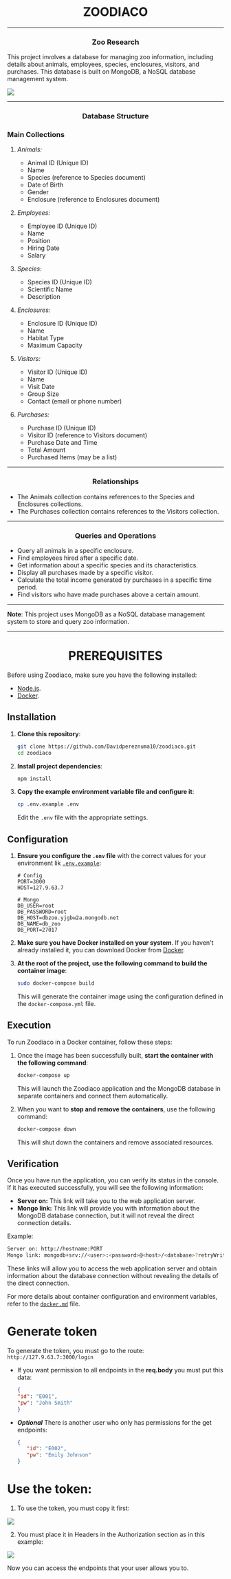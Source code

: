 <h1 align="center">ZOODIACO</h1>

---

<h3 align="center">Zoo Research</h3>

This project involves a database for managing zoo information, including details about animals, employees, species, enclosures, visitors, and purchases. This database is built on MongoDB, a NoSQL database management system.

<img src="https://cdn.leonardo.ai/users/39b16ae8-786f-46c7-8f57-de94e8269ca4/generations/37232b9c-e4ae-450a-804a-0de17f5fecab/Anime_Pastel_Dream_Zoodiaco_Zoo_Park_Star_Mystic_Legacy_Lion_S_2.jpg">

------ 

<h3 align="center">Database Structure</h3>


### Main Collections

1. *Animals:*
   - Animal ID (Unique ID)
   - Name
   - Species (reference to Species document)
   - Date of Birth
   - Gender
   - Enclosure (reference to Enclosures document)

2. *Employees:*
   - Employee ID (Unique ID)
   - Name
   - Position
   - Hiring Date
   - Salary

3. *Species:*
   - Species ID (Unique ID)
   - Scientific Name
   - Description

4. *Enclosures:*
   - Enclosure ID (Unique ID)
   - Name
   - Habitat Type
   - Maximum Capacity

5. *Visitors:*
   - Visitor ID (Unique ID)
   - Name
   - Visit Date
   - Group Size
   - Contact (email or phone number)

6. *Purchases:*
   - Purchase ID (Unique ID)
   - Visitor ID (reference to Visitors document)
   - Purchase Date and Time
   - Total Amount
   - Purchased Items (may be a list)

--- 

<h3 align="center">Relationships</h3>


- The Animals collection contains references to the Species and Enclosures collections.
- The Purchases collection contains references to the Visitors collection.

---

<h3 align="center">Queries and Operations</h3>
 

- Query all animals in a specific enclosure.
- Find employees hired after a specific date.
- Get information about a specific species and its characteristics.
- Display all purchases made by a specific visitor.
- Calculate the total income generated by purchases in a specific time period.
- Find visitors who have made purchases above a certain amount.

---

**Note**: This project uses MongoDB as a NoSQL database management system to store and query zoo information.

---

<h1 align="center">PREREQUISITES</h1>

Before using Zoodiaco, make sure you have the following installed:

- [Node.js](https://nodejs.org/es).
- [Docker](https://www.docker.com/).

## Installation

1. **Clone this repository**:

   ```bash
   git clone https://github.com/Davidpereznuma10/zoodiaco.git
   cd zoodiaco
   ```

2. **Install project dependencies**:

   ```bash
   npm install
   ```

3. **Copy the example environment variable file and configure it**:

   ```bash
   cp .env.example .env
   ```

   Edit the `.env` file with the appropriate settings.

## Configuration

1. **Ensure you configure the `.env` file** with the correct values for your environment lik [`.env.example`](https://github.com/Davidpereznuma10/zoodiaco/blob/Master/.env.example):

   ```env
   # Config
   PORT=3000
   HOST=127.9.63.7

   # Mongo
   DB_USER=root
   DB_PASSWORD=root
   DB_HOST=dbzoo.yjgbw2a.mongodb.net
   DB_NAME=db_zoo
   DB_PORT=27017
   ```

2. **Make sure you have Docker installed on your system**. If you haven't already installed it, you can download Docker from [Docker](https://www.docker.com/get-started).

3. **At the root of the project, use the following command to build the container image**:

   ```bash
   sudo docker-compose build
   ```

   This will generate the container image using the configuration defined in the `docker-compose.yml` file.

## Execution

To run Zoodiaco in a Docker container, follow these steps:

1. Once the image has been successfully built, **start the container with the following command**:

   ```bash
   docker-compose up
   ```

   This will launch the Zoodiaco application and the MongoDB database in separate containers and connect them automatically.

2. When you want to **stop and remove the containers**, use the following command:

   ```bash
   docker-compose down
   ```

   This will shut down the containers and remove associated resources.

## Verification

Once you have run the application, you can verify its status in the console. If it has executed successfully, you will see the following information:

- **Server on:** This link will take you to the web application server.
- **Mongo link:** This link will provide you with information about the MongoDB database connection, but it will not reveal the direct connection details.

Example:

```bash
Server on: http://hostname:PORT
Mongo link: mongodb+srv://<user>:<password>@<host>/<database>?retryWrites=true&w=majority
```

These links will allow you to access the web application server and obtain information about the database connection without revealing the details of the direct connection.

For more details about container configuration and environment variables, refer to the [`docker.md`](https://github.com/Davidpereznuma10/zoodiaco/blob/Master/docker.md) file.


# Generate token

To generate the token, you must go to the route: `http://127.9.63.7:3000/login`

- If you want permission to all endpoints in the **req.body** you must put this data:

   ```json
   {
   "id": "E001",
   "pw": "John Smith"
   }
- ***Optional*** There is another user who only has permissions for the get endpoints:
   ```json
   {
      "id": "E002",
      "pw": "Emily Johnson"
   }
   ```
# Use the token:
1. To use the token, you must copy it first:
<img src="./assets/Ejemplo.png">

2. You must place it in Headers in the Authorization section as in this example:
<img src="./assets/Ejemplo2.png">

Now you can access the endpoints that your user allows you to.